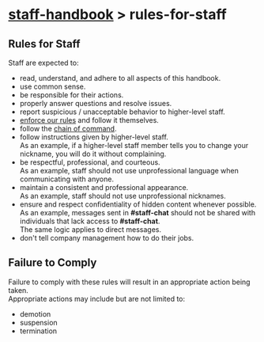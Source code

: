 # [staff-handbook](../../README.md) > rules-for-staff

## Rules for Staff
Staff are expected to:
- read, understand, and adhere to all aspects of this handbook.
- use common sense.
- be responsible for their actions.
- properly answer questions and resolve issues.
- report suspicious / unacceptable behavior to higher-level staff.
- [enforce our rules](../enforcement-of-rules/enforcement-of-rules.md) and follow it themselves.
- follow the [chain of command](../chain-of-command/chain-of-command.md).
- follow instructions given by higher-level staff.  
  As an example, if a higher-level staff member tells you to change your nickname, you will do it without complaining.
- be respectful, professional, and courteous.  
  As an example, staff should not use unprofessional language when communicating with anyone.
- maintain a consistent and professional appearance.  
  As an example, staff should not use unprofessional nicknames.
- ensure and respect confidentiality of hidden content whenever possible.  
  As an example, messages sent in **#staff-chat** should not be shared with individuals that lack access to **#staff-chat**.  
  The same logic applies to direct messages.
- don't tell company management how to do their jobs.

## Failure to Comply
Failure to comply with these rules will result in an appropriate action being taken.  
Appropriate actions may include but are not limited to:
- demotion
- suspension
- termination
